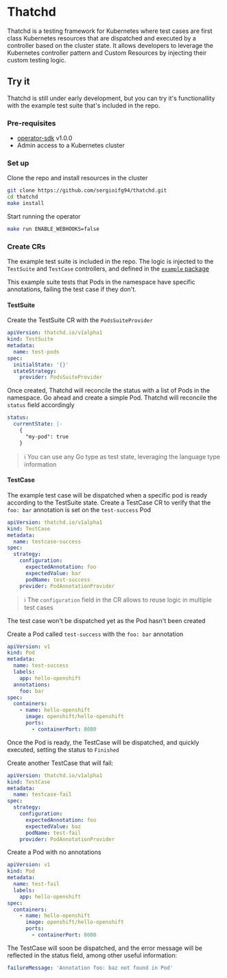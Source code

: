 # Thatchd

Thatchd is a testing framework for Kubernetes where test cases are first class Kubernetes resources that are dispatched and executed by a controller based on the cluster state. It allows developers to leverage the Kubernetes controller pattern and Custom Resources by
injecting their custom testing logic. 

## Try it

Thatchd is still under early development, but you can try it's functionallity
with the example test suite that's included in the repo.

### Pre-requisites

* [operator-sdk](https://sdk.operatorframework.io/docs/installation/install-operator-sdk/) v1.0.0
* Admin access to a Kubernetes cluster

### Set up

Clone the repo and install resources in the cluster
```sh
git clone https://github.com/sergioifg94/thatchd.git
cd thatchd
make install
```

Start running the operator
```sh
make run ENABLE_WEBHOOKS=false
```

### Create CRs

The example test suite is included in the repo. The logic is injected to the
`TestSuite` and `TestCase` controllers, and defined in the [`example` package](./example)

This example suite tests that Pods in the namespace have specific annotations,
failing the test case if they don't.

#### TestSuite

Create the TestSuite CR with the `PodsSuiteProvider`

```yaml
apiVersion: thatchd.io/v1alpha1
kind: TestSuite
metadata:
  name: test-pods
spec:
  initialState: '{}'
  stateStrategy:
    provider: PodsSuiteProvider
```

Once created, Thatchd will reconcile the status with a list of Pods in the namespace.
Go ahead and create a simple Pod. Thatchd will reconcile the `status` field accordingly

```yaml
status:
  currentState: |-
    {
      "my-pod": true
    }
```

> ℹ You can use any Go type as test state, leveraging the language type information

#### TestCase

The example test case will be dispatched when a specific pod is ready according
to the TestSuite state. Create a TestCase CR to verify that the `foo: bar` annotation
is set on the `test-success` Pod

```yaml
apiVersion: thatchd.io/v1alpha1
kind: TestCase
metadata:
  name: testcase-success
spec:
  strategy:
    configuration:
      expectedAnnotation: foo
      expectedValue: bar
      podName: test-success
    provider: PodAnnotationProvider
```

> ℹ️ The `configuration` field in the CR allows to reuse logic in multiple test cases

The test case won't be dispatched yet as the Pod hasn't been created

Create a Pod called `test-success` with the `foo: bar` annotation

```yaml
apiVersion: v1
kind: Pod
metadata:
  name: test-success
  labels:
    app: hello-openshift
  annotations:
    foo: bar
spec:
  containers:
    - name: hello-openshift
      image: openshift/hello-openshift
      ports:
        - containerPort: 8080
```

Once the Pod is ready, the TestCase will be dispatched, and quickly executed,
setting the status to `Finished`

Create another TestCase that will fail:

```yaml
apiVersion: thatchd.io/v1alpha1
kind: TestCase
metadata:
  name: testcase-fail
spec:
  strategy:
    configuration:
      expectedAnnotation: foo
      expectedValue: baz
      podName: test-fail
    provider: PodAnnotationProvider
```

Create a Pod with no annotations

```yaml
apiVersion: v1
kind: Pod
metadata:
  name: test-fail
  labels:
    app: hello-openshift
spec:
  containers:
    - name: hello-openshift
      image: openshift/hello-openshift
      ports:
        - containerPort: 8080
```

The TestCase will soon be dispatched, and the error message will be reflected
in the status field, among other useful information:

```yaml
failureMessage: 'Annotation foo: baz not found in Pod'
```